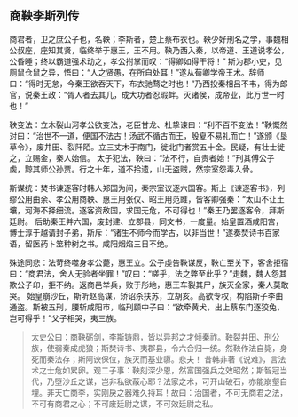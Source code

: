 ## 商鞅李斯列传​​

​商君者，卫之庶公子也，名鞅；李斯者，楚上蔡布衣也​​。鞅少好刑名之学，事魏相公叔座，座知其贤，临终举于惠王，王不用。鞅乃西入秦，以帝道、王道说孝公，公昏睡；终以霸道强术动之，孝公拊掌而叹：“得卿如得干将！”
斯为郡小吏，见厕鼠仓鼠之异，悟曰：“人之贤愚，在所自处耳！”遂从荀卿学帝王术。辞师曰：“得时无怠，今秦王欲吞天下，布衣驰骛之时也！”乃西投秦相吕不韦，得为郎官，说秦王政：“胥人者去其几，成大功者忍瑕衅。灭诸侯，成帝业，此万世一时也！”

​鞅变法：立木裂山河​​
孝公欲变法，老臣甘龙、杜挚谏曰：“利不百不变法！”鞅慨然对曰：“治世不一道，便国不法古！汤武不循古而王，殷夏不易礼而亡！”遂颁《垦草令》，废井田、裂阡陌。立三丈木于南门，徙北门者赏五十金。民疑，有壮士徙之，立赐金，秦人始信。
太子犯法，鞅曰：“法不行，自贵者始！”刑其傅公子虔，黥其师公孙贾。行之十年，道不拾遗，山无盗贼，然宗室怨毒入骨。

​斯谋统：焚书谏逐客​​
时韩人郑国为间，秦宗室议逐六国客。斯上《谏逐客书》，列缪公用由余、孝公用商鞅、惠王用张仪、昭王用范雎，皆客卿强秦：“太山不让土壤，河海不择细流。逐客资敌国，求国无危，不可得也！”秦王乃罢逐客令，拜斯廷尉。
后助秦王并六国，废封建、立郡县，同文书，一度量。始皇置酒咸阳宫，博士淳于越请封子弟，斯斥：“诸生不师今而学古，以非当世！”遂奏焚诗书百家语，留医药卜筮种树之书。咸阳烟焰三日不绝。

殊途同悲：法苛终噬身​​
孝公薨，惠王立。公子虔告鞅谋反，鞅亡至关下，客舍拒宿曰：“商君法，舍人无验者坐罪！”叹曰：“嗟乎，法之弊至此乎？”走魏，魏人怨其欺公子卬，拒不纳。返商邑举兵，败于彤地，惠王车裂其尸，族灭全家，秦人莫敢哭。
始皇崩沙丘，斯听赵高谋，矫诏杀扶苏，立胡亥。高欲专权，构陷斯子李由通盗。斯被五刑，腰斩咸阳市，临刑顾中子曰：“欲牵黄犬，出上蔡东门逐狡兔，岂可得乎！”父子相哭，夷三族。

> 太史公曰​​：
> ​​商鞅砺剑，李斯铸鼎，皆以异邦之才倾秦祚​​。鞅裂井田、刑公族，使弱秦成虎狼；斯焚诗书、夷郡县，令六合归一统。然鞅作法自毙，身死而秦法存；斯阿谀保位，族灭而基业隳。悲夫！
> 昔韩非著《说难》，言法术之士危如累卵。观二子事：鞅刻深少恩，然富国强兵之效昭然；斯智冠当代，乃堕沙丘之谋，岂非私欲蔽心耶？​​法家之术，可开山破石，亦能崩壑自埋。非天亡商李，实刚戾之器难久持耳​​！故曰：治国者，不可无商君之法，不可有商君之心；不可废廷尉之谋，不可效廷尉之私。